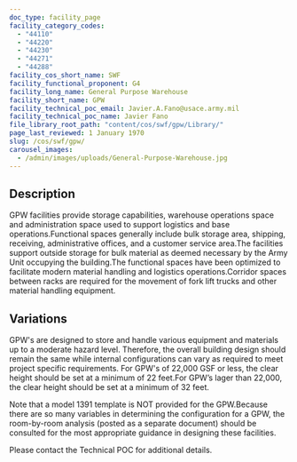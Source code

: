 ```yaml
---
doc_type: facility_page
facility_category_codes:
  - "44110"
  - "44220"
  - "44230"
  - "44271"
  - "44288"
facility_cos_short_name: SWF
facility_functional_proponent: G4
facility_long_name: General Purpose Warehouse
facility_short_name: GPW
facility_technical_poc_email: Javier.A.Fano@usace.army.mil
facility_technical_poc_name: Javier Fano
file_library_root_path: "content/cos/swf/gpw/Library/"
page_last_reviewed: 1 January 1970
slug: /cos/swf/gpw/
carousel_images:
  - /admin/images/uploads/General-Purpose-Warehouse.jpg
---
```


## Description

GPW facilities provide storage capabilities, warehouse operations space and administration space used to support logistics and base operations.Functional spaces generally include bulk storage area, shipping, receiving, administrative offices, and a customer service area.The facilities support outside storage for bulk material as deemed necessary by the Army Unit occupying the building.The functional spaces have been optimized to facilitate modern material handling and logistics operations.Corridor spaces between racks are required for the movement of fork lift trucks and other material handling equipment.

## Variations

GPW's are designed to store and handle various equipment and materials up to a moderate hazard level. Therefore, the overall building design should remain the same while internal configurations can vary as required to meet project specific requirements. For GPW's of 22,000 GSF or less, the clear height should be set at a minimum of 22 feet.For GPW’s lager than 22,000, the clear height should be set at a minimum of 32 feet.

Note that a model 1391 template is NOT provided for the GPW.Because there are so many variables in determining the configuration for a GPW, the room-by-room analysis (posted as a separate document) should be consulted for the most appropriate guidance in designing these facilities.

Please contact the Technical POC for additional details.
